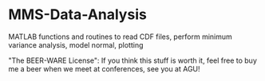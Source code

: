 # MMS-Data-Analysis
MATLAB functions and routines to read CDF files, perform minimum variance analysis, model normal, plotting

"The BEER-WARE License": If you think this stuff is worth it, feel free to buy me a beer when we meet at conferences, see you at AGU!
